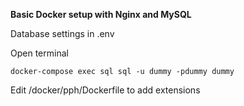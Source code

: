**Basic Docker setup with Nginx and MySQL**

Database settings in .env

Open terminal
```
docker-compose exec sql sql -u dummy -pdummy dummy 
```

Edit /docker/pph/Dockerfile to add extensions